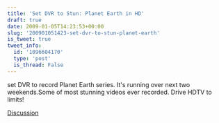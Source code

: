 ```yaml
---
title: 'Set DVR to Stun: Planet Earth in HD'
draft: true
date: 2009-01-05T14:23:53+00:00
slug: '200901051423-set-dvr-to-stun-planet-earth'
is_tweet: true
tweet_info:
  id: '1096604170'
  type: 'post'
  is_thread: False
---
```




set DVR to record Planet Earth series. It's running over next two weekends.Some of most stunning videos ever recorded. Drive HDTV to limits!

[Discussion](https://x.com/sytelus/status/1096604170)
